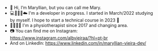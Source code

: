 - 👋 Hi, I’m Maryllian, but you can call me Mary.
- 💻👩🏾‍💻☁️ I'm a developer in progress. I started in March/2022 studying by myself.
I hope to start a technical course in 2023 🙏
- 👩🏽‍⚕️🔎 I'm a physiotherapist since 2017 and changing area.
- 📷 You can find me on Instagram: https://www.instagram.com/albvieiraa/?hl=pt-br
- And on LinkedIn: https://www.linkedin.com/in/maryllian-vieira-dev/



<!---
albvieiraa/albvieiraa is a ✨ special ✨ repository because its `README.md` (this file) appears on your GitHub profile.
You can click the Preview link to take a look at your changes.
--->
